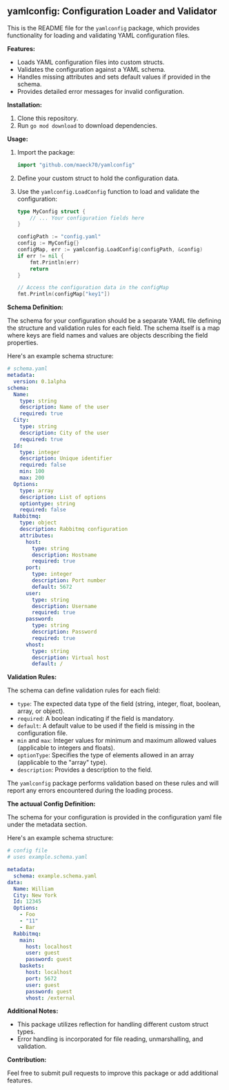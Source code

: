 ## yamlconfig: Configuration Loader and Validator

This is the README file for the `yamlconfig` package, which provides functionality for loading and validating YAML configuration files.

**Features:**

- Loads YAML configuration files into custom structs.
- Validates the configuration against a YAML schema.
- Handles missing attributes and sets default values if provided in the schema.
- Provides detailed error messages for invalid configuration.

**Installation:**

1. Clone this repository.
2. Run `go mod download` to download dependencies.

**Usage:**

1.  Import the package:

    ```go
    import "github.com/maeck70/yamlconfig"
    ```

2.  Define your custom struct to hold the configuration data.

3.  Use the `yamlconfig.LoadConfig` function to load and validate the configuration:

    ```go
    type MyConfig struct {
        // ... Your configuration fields here
    }

    configPath := "config.yaml"
    config := MyConfig{}
    configMap, err := yamlconfig.LoadConfig(configPath, &config)
    if err != nil {
        fmt.Println(err)
        return
    }

    // Access the configuration data in the configMap
    fmt.Println(configMap["key1"])
    ```

**Schema Definition:**

The schema for your configuration should be a separate YAML file defining the structure and validation rules for each field. The schema itself is a map where keys are field names and values are objects describing the field properties.

Here's an example schema structure:

```yaml
# schema.yaml
metadata:
  version: 0.1alpha
schema:
  Name:
    type: string
    description: Name of the user
    required: true
  City:
    type: string
    description: City of the user
    required: true
  Id:
    type: integer
    description: Unique identifier
    required: false
    min: 100
    max: 200    
  Options:
    type: array
    description: List of options
    optiontype: string
    required: false
  Rabbitmq:
    type: object
    description: Rabbitmq configuration
    attributes:
      host:
        type: string
        description: Hostname
        required: true
      port:
        type: integer
        description: Port number
        default: 5672
      user:
        type: string
        description: Username
        required: true 
      password:
        type: string
        description: Password
        required: true
      vhost:
        type: string
        description: Virtual host
        default: /
```

**Validation Rules:**

The schema can define validation rules for each field:

- `type`: The expected data type of the field (string, integer, float, boolean, array, or object).
- `required`: A boolean indicating if the field is mandatory.
- `default`: A default value to be used if the field is missing in the configuration file.
- `min` and `max`: Integer values for minimum and maximum allowed values (applicable to integers and floats).
- `optionType`: Specifies the type of elements allowed in an array (applicable to the "array" type).
- `description`: Provides a description to the field.

The `yamlconfig` package performs validation based on these rules and will report any errors encountered during the loading process.


**The actuual Config Definition:**

The schema for your configuration is provided in the configuration yaml file under the metadata section.

Here's an example schema structure:

```yaml
# config file
# uses example.schema.yaml

metadata:
  schema: example.schema.yaml
data:
  Name: William
  City: New York
  Id: 12345
  Options:
    - Foo
    - "11"
    - Bar
  Rabbitmq:
    main:
      host: localhost
      user: guest
      password: guest
    baskets: 
      host: localhost
      port: 5672
      user: guest
      password: guest
      vhost: /external
```

**Additional Notes:**

- This package utilizes reflection for handling different custom struct types.
- Error handling is incorporated for file reading, unmarshalling, and validation.

**Contribution:**

Feel free to submit pull requests to improve this package or add additional features.
